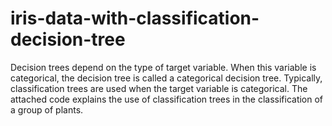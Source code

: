 # iris-data-with-classification-decision-tree
Decision trees depend on the type of target variable. When this variable is categorical, the decision tree is called a categorical decision tree. Typically, classification trees are used when the target variable is categorical. The attached code explains the use of classification trees in the classification of a group of plants.

